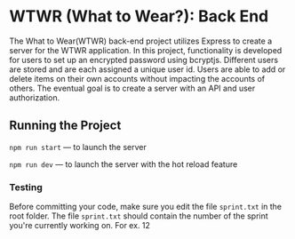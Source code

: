 # WTWR (What to Wear?): Back End
The What to Wear(WTWR) back-end project utilizes Express to create a server for the WTWR application. In this project, functionality is developed for users to set up an encrypted password using bcryptjs. Different users are stored and are each assigned a unique user id. Users are able to add or delete items on their own accounts without impacting the accounts of others. The eventual goal is to create a server with an API and user authorization.

## Running the Project
`npm run start` — to launch the server 

`npm run dev` — to launch the server with the hot reload feature

### Testing
Before committing your code, make sure you edit the file `sprint.txt` in the root folder. The file `sprint.txt` should contain the number of the sprint you're currently working on. For ex. 12
